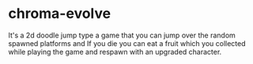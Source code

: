# chroma-evolve
It's a 2d doodle jump type a game that you can jump over the random spawned platforms and If you die you can eat a fruit which you collected while playing the game and respawn with an upgraded character.
